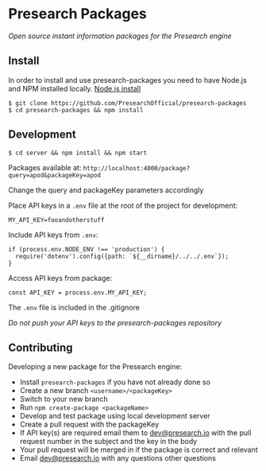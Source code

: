 # Presearch Packages

*Open source instant information packages for the Presearch engine*

## Install

In order to install and use presearch-packages you need to have Node.js and NPM installed locally. [Node.js install](https://nodejs.org/en/download/)

```
$ git clone https://github.com/PresearchOfficial/presearch-packages
$ cd presearch-packages && npm install
```

## Development

```
$ cd server && npm install && npm start
```

Packages available at: `http://localhost:4000/package?query=apod&packageKey=apod`

Change the query and packageKey parameters accordingly

Place API keys in a `.env` file at the root of the project for development:
```
MY_API_KEY=fooandotherstuff
```

Include API keys from `.env`:
```
if (process.env.NODE_ENV !== 'production') {
  require('dotenv').config({path: `${__dirname}/../../.env`});
}
```

Access API keys from package:
```
const API_KEY = process.env.MY_API_KEY;
```

The `.env` file is included in the .gitignore

*Do not push your API keys to the presearch-packages repository*

## Contributing

Developing a new package for the Presearch engine:

- Install `presearch-packages` if you have not already done so
- Create a new branch `<username>/<packageKey>`
- Switch to your new branch
- Run `npm create-package <packageName>`
- Develop and test package using local development server
- Create a pull request with the packageKey
- If API key(s) are required email them to dev@presearch.io with the pull request number in the subject and the key in the body
- Your pull request will be merged in if the package is correct and relevant
- Email dev@presearch.io with any questions other questions
